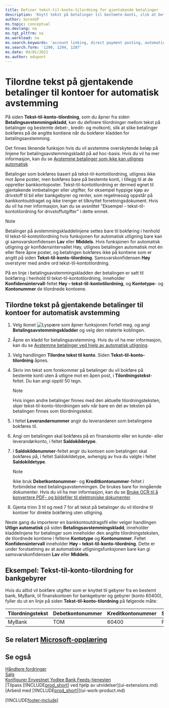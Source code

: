 ```yaml
---
title: Definer tekst-til-konto-tilordning for gjentakende betalinger
description: 'Knytt tekst på betalinger til bestemte konti, slik at betalinger bokføres på kontiene når du bokfører betalingsavstemmingskladden.'
author: SorenGP
ms.topic: conceptual
ms.devlang: na
ms.tgt_pltfrm: na
ms.workload: na
ms.search.keywords: 'account linking, direct payment posting, automatic payment processing, reconcile payment, recurring expense, recurring cash receipt'
ms.search.form: '1290, 1294, 1287'
ms.date: 04/01/2021
ms.author: edupont
---
```

# <a name="map-text-on-recurring-payments-to-accounts-for-automatic-reconciliation"></a><a name="map-text-on-recurring-payments-to-accounts-for-automatic-reconciliation"></a>Tilordne tekst på gjentakende betalinger til kontoer for automatisk avstemming

På siden **Tekst-til-konto-tilordning**, som du åpner fra siden **Betalingsavstemmingskladd**, kan du definere tilordninger mellom tekst på betalinger og bestemte debet-, kredit- og motkonti, slik at slike betalinger bokføres på de angitte kontiene når du bokfører kladden for betalingsavstemming.

Det finnes liknende funksjon hvis du vil avstemme overskytende beløp på linjene for betalingsavstemmingskladd på ad hoc-basis. Hvis du vil ha mer informasjon, kan du se [Avstemme betalinger som ikke kan utlignes automatisk](receivables-how-reconcile-payments-cannot-apply-auto.md)

Betalinger som bokføres basert på tekst-til-kontotilordning, utlignes ikke mot åpne poster, men bokføres bare på bestemte konti, i tillegg til at de oppretter bankkontoposter. Tekst-til-kontotilordning er dermed egnet til gjentakende innbetalinger eller utgifter, for eksempel hyppige kjøp av drivstoff til bil eller bankgebyrer og renter, som regelmessig oppstår på bankkontoutdraget og ikke trenger et tilknyttet forretningsdokument. Hvis du vil ha mer informasjon, kan du se avsnittet "Eksempel – tekst-til-kontotilordning for drivstoffutgifter" i dette emnet.

> [!NOTE]  
>   Betalinger på avstemmingskladdelinjene settes bare til bokføring i henhold til tekst-til-kontotilordning hvis funksjonen for automatisk utligning bare kan gi samsvarskonfidensen **Lav** eller **Middels**. Hvis funksjonen for automatisk utligning gir konfidensintervallet Høy, utlignes betalingen automatisk mot én eller flere åpne poster, og betalingen bokføres ikke på kontiene som er angitt på siden **Tekst-til-konto-tilordning**. Samsvarskonfidensen **Høy** overstyrer med andre ord tekst-til-kontotilordning.

På en linje i betalingsavstemmingskladden der betalingen er satt til bokføring i henhold til tekst-til-kontotilordning, inneholder **Konfidensintervall**-feltet **Høy – tekst-til-kontotilordning**, og **Kontotype**- og **Kontonummer** de tilordnede kontoene.

## <a name="to-map-text-on-recurring-payments-to-accounts-for-automatic-reconciliation"></a><a name="to-map-text-on-recurring-payments-to-accounts-for-automatic-reconciliation"></a>Tilordne tekst på gjentakende betalinger til kontoer for automatisk avstemming

1. Velg ikonet ![Lyspære som åpner funksjonen Fortell meg.](media/ui-search/search_small.png "Fortell hva du vil gjøre") og angi **Betalingsavstemmingskladder** og velg den relaterte koblingen.
2. Åpne en kladd for betalingsavstemming. Hvis du vil ha mer informasjon, kan du se [Avstemme betalinger ved hjelp av automatisk utligning](receivables-how-reconcile-payments-auto-application.md).
3. Velg handlingen **Tilordne tekst til konto**. Siden **Tekst-til-konto-tilordning** åpnes.
4. Skriv inn tekst som forekommer på betalinger du vil bokføre på bestemte konti uten å utligne mot en åpen post, i **Tilordningstekst**-feltet. Du kan angi opptil 50 tegn.

    > [!NOTE]  
    >   Hvis ingen andre betalinger finnes med den aktuelle tilordningsteksten, skjer tekst-til-konto-tilordningen selv når bare en del av teksten på betalingen finnes som tilordningstekst.
5. I feltet **Leverandørnummer** angir du leverandøren som betalingene bokføres til.
6. Angi om betalingen skal bokføres på en finanskonto eller en kunde- eller leverandørkonto, i feltet **Saldokildetype**.
7. I **Saldokildenummer**-feltet angir du kontoen som betalingen skal bokføres på, i feltet Saldokildetype, avhengig av hva du valgte i feltet **Saldokildetype**.

    > [!NOTE]
    > Ikke bruk **Debetkontonummer**- og **Kreditkontonummer**-feltet i forbindelse med betalingsavstemmingen. De brukes bare for inngående dokumenter. Hvis du vil ha mer informasjon, kan du se [Bruke OCR til å konvertere PDF- og bildefiler til elektroniske dokumenter](across-how-use-ocr-pdf-images-files.md).

8. Gjenta trinn 3 til og med 7 for all tekst på betalinger du vil tilordne til kontoer for direkte bokføring uten utligning.

Neste gang du importerer en bankkontoutdragsfil eller velger handlingen **Utlign automatisk** på siden **Betalingsavstemmingskladd**, inneholder kladdelinjene for betalinger som inneholder den angitte tilordningsteksten, de tilordnede kontiene i feltene **Kontotype** og **Kontonummer**. Feltet **Konfidensintervall** inneholder **Høy – tekst-til-konto-tilordning**. Dette er under forutsetning av at automatiske utligningsfunksjonen bare kan gi samsvarskonfidensen **Lav** eller **Middels**.

## <a name="example-text-to-account-mapping-for-bank-fees"></a><a name="example-text-to-account-mapping-for-bank-fees"></a>Eksempel: Tekst-til-konto-tilordning for bankgebyrer

Hvis du alltid vil bokføre utgifter som er knyttet til gebyrer fra en bestemt bank, MyBank, til finanskontoen for bankgebyrer og gebyrer (konto 60400), fyller du ut en linje på siden **Tekst-til-konto-tilordning** på følgende måte:

| Tilordningstekst | Debetkontonummer | Kreditkontonummer | Saldokildetype | Saldokildenummer |
| --- | --- | --- | --- | --- |
| MyBank |TOM |60400|Finanskonto |TOM |

## <a name="see-related-microsoft-training"></a><a name="see-related-microsoft-training"></a>Se relatert [Microsoft-opplæring](/training/modules/use-journals-dynamics-365-business-central/)

## <a name="see-also"></a><a name="see-also"></a>Se også

[Håndtere fordringer](receivables-manage-receivables.md)  
[Salg](sales-manage-sales.md)  
[Konfigurer Envestnet Yodlee Bank Feeds-tjenesten](bank-how-setup-bank-statement-service.md)  
[Tilpass [!INCLUDE[prod_short](includes/prod_short.md)] ved hjelp av utvidelser](ui-extensions.md)  
[Arbeid med [!INCLUDE[prod_short](includes/prod_short.md)]](ui-work-product.md)


[!INCLUDE[footer-include](includes/footer-banner.md)]
